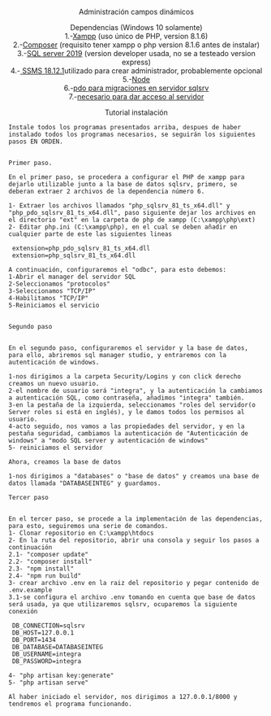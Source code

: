 <p align="center"><a>Administración campos dinámicos</a></p>

<p align="center">
    <a>Dependencias (Windows 10 solamente)</a><br>
1.-<a href="https://www.apachefriends.org/download.html">Xampp</a> (uso único de PHP, version 8.1.6)<br>
2.-<a href="https://getcomposer.org/download/">Composer</a> (requisito tener xampp o php version 8.1.6 antes de instalar)<br>
3.-<a href="https://www.microsoft.com/en-us/sql-server/sql-server-downloads">SQL server 2019</a> (version developer usada, no se a testeado version express)<br>
4.-<a href="https://learn.microsoft.com/en-us/sql/ssms/download-sql-server-management-studio-ssms?view=sql-server-ver16"> SSMS 18.12.1</a>utilizado para crear administrador, probablemente opcional<br>
5.-<a href="https://nodejs.org/en/download/">Node</a><br>
6.-<a href="https://learn.microsoft.com/en-us/sql/connect/php/download-drivers-php-sql-server?view=sql-server-2017">pdo para migraciones en servidor sqlsrv</a><br>
7.-<a href="https://learn.microsoft.com/en-us/sql/connect/odbc/download-odbc-driver-for-sql-server?view=sql-server-ver16">necesario para dar acceso al servidor</a><br>
</p>

<p align="center">
    <a>Tutorial instalación</a><br>
    
    
    
    
    Instale todos los programas presentados arriba, despues de haber instalado todos los programas necesarios, se seguirán los siguientes pasos EN ORDEN.
    
    
    Primer paso.
    
    En el primer paso, se procedera a configurar el PHP de xampp para dejarlo utilizable junto a la base de datos sqlsrv, primero, se deberan extraer 2 archivos de la dependencia número 6.
    
    1- Extraer los archivos llamados "php_sqlsrv_81_ts_x64.dll" y "php_pdo_sqlsrv_81_ts_x64.dll", paso siguiente dejar los archivos en el directorio "ext" en la carpeta de php de xampp (C:\xampp\php\ext)
    2- Editar php.ini (C:\xampp\php), en el cual se deben añadir en cualquier parte de este las siguientes lineas

     extension=php_pdo_sqlsrv_81_ts_x64.dll
     extension=php_sqlsrv_81_ts_x64.dll
    
    A continuación, configuraremos el "odbc", para esto debemos:
    1-Abrir el manager del servidor SQL
    2-Seleccionamos "protocolos"
    3-Seleccionamos "TCP/IP"
    4-Habilitamos "TCP/IP"
    5-Reiniciamos el servicio
    
    
    Segundo paso
    
    
    En el segundo paso, configuraremos el servidor y la base de datos, para ello, abriremos sql manager studio, y entraremos con la autenticación de windows.
    
    1-nos dirigimos a la carpeta Security/Logins y con click derecho creamos un nuevo usuario.
    2-el nombre de usuario será "integra", y la autenticación la cambiamos a autenticación SQL, como contraseña, añadimos "integra" también.
    3-en la pestaña de la izquierda, seleccionamos "roles del servidor(o Server roles si está en inglés), y le damos todos los permisos al usuario.
    4-acto seguido, nos vamos a las propiedades del servidor, y en la pestaña seguridad, cambiamos la autenticación de "Autenticación de windows" a "modo SQL server y autenticación de windows"
    5- reiniciamos el servidor
    
    Ahora, creamos la base de datos
    
    1-nos dirigimos a "databases" o "base de datos" y creamos una base de datos llamada "DATABASEINTEG" y guardamos.
    
    Tercer paso
    
    
    En el tercer paso, se procede a la implementación de las dependencias, para esto, seguiremos una serie de comandos. 
    1- Clonar repositorio en C:\xampp\htdocs
    2- En la ruta del repositorio, abrir una consola y seguir los pasos a continuación
    2.1- "composer update"
    2.2- "composer install"
    2.3- "npm install"
    2.4- "npm run build"
    3- crear archivo .env en la raiz del repositorio y pegar contenido de .env.example
    3.1-se configura el archivo .env tomando en cuenta que base de datos será usada, ya que utilizaremos sqlsrv, ocuparemos la siguiente conexión
    
     DB_CONNECTION=sqlsrv
     DB_HOST=127.0.0.1
     DB_PORT=1434
     DB_DATABASE=DATABASEINTEG
     DB_USERNAME=integra
     DB_PASSWORD=integra
    
    4- "php artisan key:generate"
    5- "php artisan serve"
    
    Al haber iniciado el servidor, nos dirigimos a 127.0.0.1/8000 y tendremos el programa funcionando.
